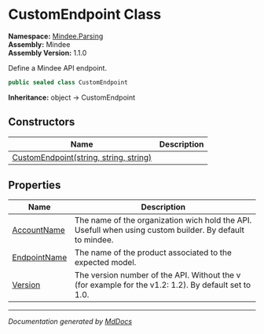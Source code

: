 ﻿<!--  
  <auto-generated>   
    The contents of this file were generated by a tool.  
    Changes to this file may be list if the file is regenerated  
  </auto-generated>   
-->

# CustomEndpoint Class

**Namespace:** [Mindee.Parsing](../index.md)  
**Assembly:** Mindee  
**Assembly Version:** 1.1.0

Define a Mindee API endpoint.

```csharp
public sealed class CustomEndpoint
```

**Inheritance:** object → CustomEndpoint

## Constructors

| Name                                                            | Description |
| --------------------------------------------------------------- | ----------- |
| [CustomEndpoint(string, string, string)](constructors/index.md) |             |

## Properties

| Name                                       | Description                                                                                              |
| ------------------------------------------ | -------------------------------------------------------------------------------------------------------- |
| [AccountName](properties/AccountName.md)   | The name of the organization wich hold the API. Usefull when using custom builder. By default to mindee. |
| [EndpointName](properties/EndpointName.md) | The name of the product associated to the expected model.                                                |
| [Version](properties/Version.md)           | The version number of the API. Without the v (for example for the v1.2: 1.2). By default set to 1.0.     |

___

*Documentation generated by [MdDocs](https://github.com/ap0llo/mddocs)*
